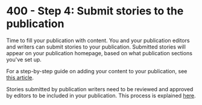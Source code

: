 # 400 - Step 4: Submit stories to the publication

Time to fill your publication with content. You and your publication editors and writers can submit stories to your publication. Submitted stories will appear on your publication homepage, based on what publication sections you've set up.

For a step-by-step guide on adding your content to your publication, see [this article](https://help.medium.com/hc/en-us/articles/213904978).

Stories submitted by publication writers need to be reviewed and approved by editors to be included in your publication. This process is explained [here](https://help.medium.com/hc/en-us/articles/115004848948-Review-submitted-draft-or-post).
